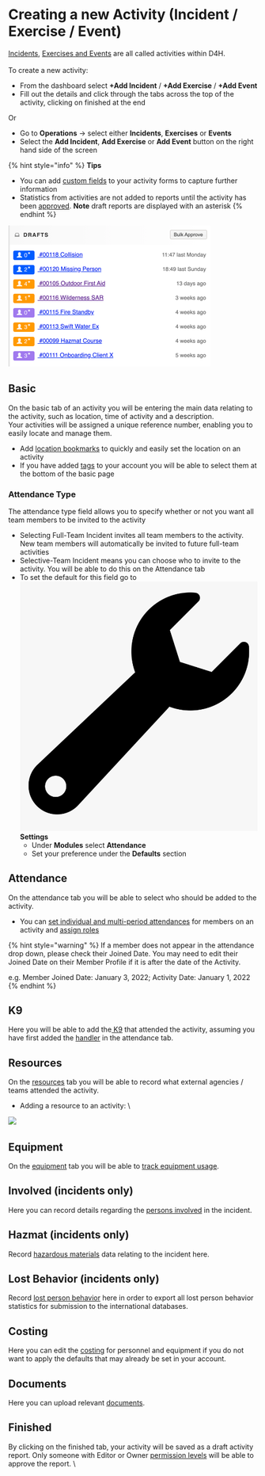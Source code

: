 # Creating a new Activity (Incident / Exercise / Event)

[Incidents](../../incident-reporting/incident-reports.md), [Exercises and Events](../../personnel-and-training/exercises-and-events/) are all called activities within D4H. \
\
To create a new activity:

* From the dashboard select **+Add Incident** / **+Add Exercise** / **+Add Event**
* Fill out the details and click through the tabs across the top of the activity, clicking on finished at the end

Or

* Go to **Operations** -> select either **Incidents**, **Exercises** or **Events**
* Select the **Add Incident**, **Add Exercise** or **Add Event** button on the right hand side of the screen

{% hint style="info" %}
**Tips**&#x20;

* You can add [custom fields](../custom-fields/) to your activity forms to capture further information
* Statistics from activities are not added to reports until the activity has been [approved](approving-an-activity.md). **Note** draft reports are displayed with an asterisk
{% endhint %}

![](../../.gitbook/assets/drafts.png)

## Basic

On the basic tab of an activity you will be entering the main data relating to the activity, such as location, time of activity and a description. \
Your activities will be assigned a unique reference number, enabling you to easily locate and manage them.

* Add [location bookmarks](../../incident-reporting/location-bookmarks.md) to quickly and easily set the location on an activity
* If you have added [tags](../tags/) to your account you will be able to select them at the bottom of the basic page

### Attendance Type

The attendance type field allows you to specify whether or not you want all team members to be invited to the activity

* Selecting Full-Team Incident invites all team members to the activity. New team members will automatically be invited to future full-team activities
* Selective-Team Incident means you can choose who to invite to the activity. You will be able to do this on the Attendance tab
* To set the default for this field go to <img src="../../.gitbook/assets/wrench.png" alt="" data-size="line"> **Settings**
  * Under **Modules** select **Attendance**
  * Set your preference under the **Defaults** section

## Attendance

On the attendance tab you will be able to select who should be added to the activity.

* You can [set individual and multi-period attendances](setting-attendance-periods-on-an-activity.md) for members on an activity and [assign roles](../../personnel-and-training/roles/)

{% hint style="warning" %}
If a member does not appear in the attendance drop down, please check their Joined Date. You may need to edit their Joined Date on their Member Profile if it is after the date of the Activity.

e.g. Member Joined Date: January 3, 2022; Activity Date: January 1, 2022
{% endhint %}

## K9

Here you will be able to add the[ K9](../../personnel-and-training/k9-and-handlers/) that attended the activity, assuming you have first added the [handler](../../personnel-and-training/k9-and-handlers/adding-k9-and-handlers-to-an-activity.md) in the attendance tab.

## Resources

On the [resources](../resources/) tab you will be able to record what external agencies / teams attended the activity.&#x20;

* Adding a resource to an activity: \


![](../../.gitbook/assets/resources.gif)

## Equipment

On the [equipment](../../equipment-management/getting-started.md) tab you will be able to [track equipment usage](track-equipment-usage.md).

## Involved (incidents only)

Here you can record details regarding the [persons involved](../../incident-reporting/persons-involved/) in the incident.&#x20;

## Hazmat (incidents only)

Record [hazardous materials](../../incident-reporting/hazardous-materials.md) data relating to the incident here.

## Lost Behavior (incidents only)

Record [lost person behavior](../../incident-reporting/lost-person-behavior/) here in order to export all lost person behavior statistics for submission to the international databases.

## Costing

Here you can edit the [costing](../cost-recovery/) for personnel and equipment if you do not want to apply the defaults that may already be set in your account.&#x20;

## Documents

Here you can upload relevant [documents](../documents/).&#x20;

## Finished

By clicking on the finished tab, your activity will be saved as a draft activity report. Only someone with Editor or Owner [permission levels](../../user-access/permissions.md) will be able to approve the report. \
